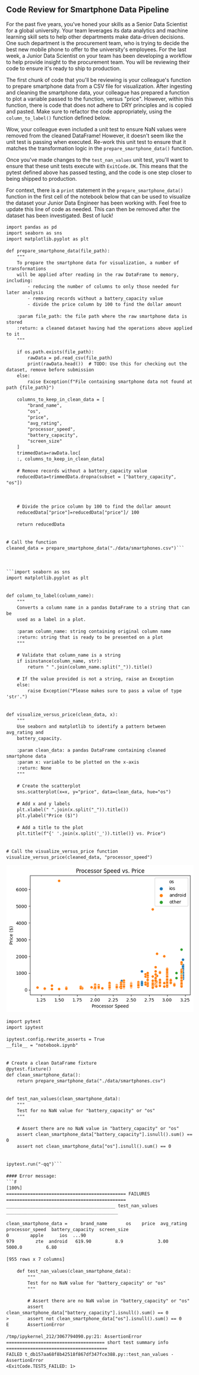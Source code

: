 ## Code Review for Smartphone Data Pipeline

For the past five years, you've honed your skills as a Senior Data Scientist for a global university. Your team leverages its data analytics and machine learning skill sets to help other departments make data-driven decisions. One such department is the procurement team, who is trying to decide the best new mobile phone to offer to the university's employees. For the last week, a Junior Data Scientist on your team has been developing a workflow to help provide insight to the procurement team. You will be reviewing their code to ensure it's ready to ship to production.

The first chunk of code that you'll be reviewing is your colleague's function to prepare smartphone data from a CSV file for visualization. After ingesting and cleaning the smartphone data, your colleague has prepared a function to plot a variable passed to the function, versus "price". However, within this function, there is code that does not adhere to DRY principles and is copied and pasted. Make sure to refactor the code appropriately, using the `column_to_label()` function defined below.

Wow, your colleague even included a unit test to ensure NaN values were removed from the cleaned DataFrame! However, it doesn't seem like the unit test is passing when executed. Re-work this unit test to ensure that it matches the transformation logic in the `prepare_smartphone_data()` function.

Once you've made changes to the `test_nan_values` unit test, you'll want to ensure that these unit tests execute with `ExitCode.OK`. This means that the pytest defined above has passed testing, and the code is one step closer to being shipped to production.

For context, there is a `print` statement in the `prepare_smartphone_data()` function in the first cell of the notebook below that can be used to visualize the dataset your Junior Data Engineer has been working with. Feel free to update this line of code as needed. This can then be removed after the dataset has been investigated. Best of luck!



```import os
import pandas as pd
import seaborn as sns
import matplotlib.pyplot as plt

def prepare_smartphone_data(file_path):
    """
    To prepare the smartphone data for visualization, a number of transformations 
    will be applied after reading in the raw DataFrame to memory, including:
        - reducing the number of columns to only those needed for later analysis
        - removing records without a battery_capacity value
        - divide the price column by 100 to find the dollar amount
    
    :param file_path: the file path where the raw smartphone data is stored
    :return: a cleaned dataset having had the operations above applied to it
    """
    
    if os.path.exists(file_path):
        rawData = pd.read_csv(file_path)
        print(rawData.head())  # TODO: Use this for checking out the dataset, remove before submission
    else:
        raise Exception(f"File containing smartphone data not found at path {file_path}")

    columns_to_keep_in_clean_data = [
        "brand_name",
        "os",
        "price",
        "avg_rating",
        "processor_speed",
        "battery_capacity",
        "screen_size"
    ]
    trimmedData=rawData.loc[
    :, columns_to_keep_in_clean_data]
    
    # Remove records without a battery_capacity value
    reducedData=trimmedData.dropna(subset = ["battery_capacity", "os"])
    
    
    
    # Divide the price column by 100 to find the dollar amount
    reducedData["price"]=reducedData["price"]/ 100
    
    return reducedData


# Call the function
cleaned_data = prepare_smartphone_data("./data/smartphones.csv")```

 

```import seaborn as sns
import matplotlib.pyplot as plt


def column_to_label(column_name):
    """
    Converts a column name in a pandas DataFrame to a string that can be
    used as a label in a plot.
    
    :param column_name: string containing original column name
    :return: string that is ready to be presented on a plot
    """
    
    # Validate that column_name is a string
    if isinstance(column_name, str):
        return " ".join(column_name.split("_")).title()
    
    # If the value provided is not a string, raise an Exception
    else:
        raise Exception("Please makes sure to pass a value of type 'str'.")


def visualize_versus_price(clean_data, x):
    """
    Use seaborn and matplotlib to identify a pattern between avg_rating and 
    battery_capacity.
    
    :param clean_data: a pandas DataFrame containing cleaned smartphone data
    :param x: variable to be plotted on the x-axis
    :return: None
    """
    
    # Create the scatterplot
    sns.scatterplot(x=x, y="price", data=clean_data, hue="os")
    
    # Add x and y labels
    plt.xlabel(" ".join(x.split("_")).title())
    plt.ylabel("Price ($)")
    
    # Add a title to the plot
    plt.title(f"{' '.join(x.split('_')).title()} vs. Price")
    
    
# Call the visualize_versus_price function
visualize_versus_price(cleaned_data, "processor_speed")
```

![alt text](image.png)

```# Import required packages
import pytest
import ipytest

ipytest.config.rewrite_asserts = True
__file__ = "notebook.ipynb"


# Create a clean DataFrame fixture
@pytest.fixture()
def clean_smartphone_data():
    return prepare_smartphone_data("./data/smartphones.csv")

    
def test_nan_values(clean_smartphone_data):
    """
    Test for no NaN value for "battery_capacity" or "os"
    """
    
    # Assert there are no NaN value in "battery_capacity" or "os"
    assert clean_smartphone_data["battery_capacity"].isnull().sum() == 0
    assert not clean_smartphone_data["os"].isnull().sum() == 0

    
ipytest.run("-qq")```

#### Error message:
```F                                                                                            [100%]
============================================= FAILURES =============================================
_________________________________________ test_nan_values __________________________________________

clean_smartphone_data =     brand_name       os    price  avg_rating  processor_speed  battery_capacity  screen_size
0        apple      ios  ...90
979        zte  android   619.90         8.9             3.00            5000.0         6.80

[955 rows x 7 columns]

    def test_nan_values(clean_smartphone_data):
        """
        Test for no NaN value for "battery_capacity" or "os"
        """
    
        # Assert there are no NaN value in "battery_capacity" or "os"
        assert clean_smartphone_data["battery_capacity"].isnull().sum() == 0
>       assert not clean_smartphone_data["os"].isnull().sum() == 0
E       AssertionError

/tmp/ipykernel_212/3067794090.py:21: AssertionError
===================================== short test summary info ======================================
FAILED t_db157aa68f8b42518f867df347fce388.py::test_nan_values - AssertionError
<ExitCode.TESTS_FAILED: 1>
```